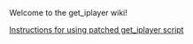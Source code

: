 Welcome to the get_iplayer wiki!

[Instructions for using patched get_iplayer script](wiki/instructions)
